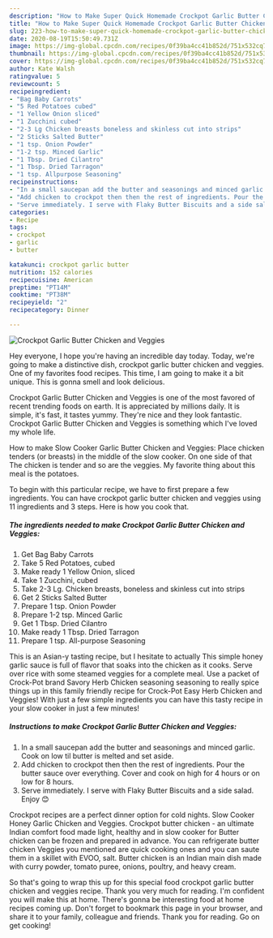 ```yaml
---
description: "How to Make Super Quick Homemade Crockpot Garlic Butter Chicken and Veggies"
title: "How to Make Super Quick Homemade Crockpot Garlic Butter Chicken and Veggies"
slug: 223-how-to-make-super-quick-homemade-crockpot-garlic-butter-chicken-and-veggies
date: 2020-08-19T15:50:49.731Z
image: https://img-global.cpcdn.com/recipes/0f39ba4cc41b852d/751x532cq70/crockpot-garlic-butter-chicken-and-veggies-recipe-main-photo.jpg
thumbnail: https://img-global.cpcdn.com/recipes/0f39ba4cc41b852d/751x532cq70/crockpot-garlic-butter-chicken-and-veggies-recipe-main-photo.jpg
cover: https://img-global.cpcdn.com/recipes/0f39ba4cc41b852d/751x532cq70/crockpot-garlic-butter-chicken-and-veggies-recipe-main-photo.jpg
author: Kate Walsh
ratingvalue: 5
reviewcount: 5
recipeingredient:
- "Bag Baby Carrots"
- "5 Red Potatoes cubed"
- "1 Yellow Onion sliced"
- "1 Zucchini cubed"
- "2-3 Lg Chicken breasts boneless and skinless cut into strips"
- "2 Sticks Salted Butter"
- "1 tsp. Onion Powder"
- "1-2 tsp. Minced Garlic"
- "1 Tbsp. Dried Cilantro"
- "1 Tbsp. Dried Tarragon"
- "1 tsp. Allpurpose Seasoning"
recipeinstructions:
- "In a small saucepan add the butter and seasonings and minced garlic. Cook on low til butter is melted and set aside."
- "Add chicken to crockpot then then the rest of ingredients. Pour the butter sauce over everything. Cover and cook on high for 4 hours or on low for 8 hours."
- "Serve immediately. I serve with Flaky Butter Biscuits and a side salad. Enjoy 😊"
categories:
- Recipe
tags:
- crockpot
- garlic
- butter

katakunci: crockpot garlic butter 
nutrition: 152 calories
recipecuisine: American
preptime: "PT14M"
cooktime: "PT38M"
recipeyield: "2"
recipecategory: Dinner

---
```



![Crockpot Garlic Butter Chicken and Veggies](https://img-global.cpcdn.com/recipes/0f39ba4cc41b852d/751x532cq70/crockpot-garlic-butter-chicken-and-veggies-recipe-main-photo.jpg)

Hey everyone, I hope you're having an incredible day today. Today, we're going to make a distinctive dish, crockpot garlic butter chicken and veggies. One of my favorites food recipes. This time, I am going to make it a bit unique. This is gonna smell and look delicious.

Crockpot Garlic Butter Chicken and Veggies is one of the most favored of recent trending foods on earth. It is appreciated by millions daily. It is simple, it's fast, it tastes yummy. They're nice and they look fantastic. Crockpot Garlic Butter Chicken and Veggies is something which I've loved my whole life.

How to make Slow Cooker Garlic Butter Chicken and Veggies: Place chicken tenders (or breasts) in the middle of the slow cooker. On one side of that The chicken is tender and so are the veggies. My favorite thing about this meal is the potatoes.


To begin with this particular recipe, we have to first prepare a few ingredients. You can have crockpot garlic butter chicken and veggies using 11 ingredients and 3 steps. Here is how you cook that.

<!--inarticleads1-->

##### The ingredients needed to make Crockpot Garlic Butter Chicken and Veggies:

1. Get Bag Baby Carrots
1. Take 5 Red Potatoes, cubed
1. Make ready 1 Yellow Onion, sliced
1. Take 1 Zucchini, cubed
1. Take 2-3 Lg. Chicken breasts, boneless and skinless cut into strips
1. Get 2 Sticks Salted Butter
1. Prepare 1 tsp. Onion Powder
1. Prepare 1-2 tsp. Minced Garlic
1. Get 1 Tbsp. Dried Cilantro
1. Make ready 1 Tbsp. Dried Tarragon
1. Prepare 1 tsp. All-purpose Seasoning


This is an Asian-y tasting recipe, but I hesitate to actually This simple honey garlic sauce is full of flavor that soaks into the chicken as it cooks. Serve over rice with some steamed veggies for a complete meal. Use a packet of Crock-Pot brand Savory Herb Chicken seasoning seasoning to really spice things up in this family friendly recipe for Crock-Pot Easy Herb Chicken and Veggies! With just a few simple ingredients you can have this tasty recipe in your slow cooker in just a few minutes! 

<!--inarticleads2-->

##### Instructions to make Crockpot Garlic Butter Chicken and Veggies:

1. In a small saucepan add the butter and seasonings and minced garlic. Cook on low til butter is melted and set aside.
1. Add chicken to crockpot then then the rest of ingredients. Pour the butter sauce over everything. Cover and cook on high for 4 hours or on low for 8 hours.
1. Serve immediately. I serve with Flaky Butter Biscuits and a side salad. Enjoy 😊


Crockpot recipes are a perfect dinner option for cold nights. Slow Cooker Honey Garlic Chicken and Veggies. Crockpot butter chicken - an ultimate Indian comfort food made light, healthy and in slow cooker for Butter chicken can be frozen and prepared in advance. You can refrigerate butter chicken Veggies you mentioned are quick cooking ones and you can saute them in a skillet with EVOO, salt. Butter chicken is an Indian main dish made with curry powder, tomato puree, onions, poultry, and heavy cream. 

So that's going to wrap this up for this special food crockpot garlic butter chicken and veggies recipe. Thank you very much for reading. I'm confident you will make this at home. There's gonna be interesting food at home recipes coming up. Don't forget to bookmark this page in your browser, and share it to your family, colleague and friends. Thank you for reading. Go on get cooking!
